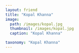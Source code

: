 ```yaml
---
layout: friend
title: "Kopal Khanna"
image:
  path: /images/kopal.jpg
  thumbnail: /images/kopal.jpg
  caption: "Kopal Khanna"

taxonomy: "Kopal Khanna"
---
```

